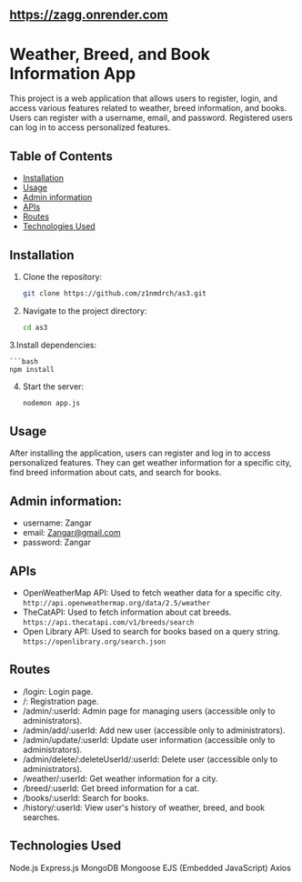 ## https://zagg.onrender.com

# Weather, Breed, and Book Information App

This project is a web application that allows users to register, login, and access various features related to weather, breed information, and books. Users can register with a username, email, and password. Registered users can log in to access personalized features.

## Table of Contents

- [Installation](#installation)
- [Usage](#usage)
- [Admin information](#admin)
- [APIs](#api)
- [Routes](#routes)
- [Technologies Used](#technologies-used)


## Installation

1. Clone the repository:

   ```bash
   git clone https://github.com/z1nmdrch/as3.git

2. Navigate to the project directory:

    ```bash
    cd as3
    
3.Install dependencies:

    ```bash
    npm install
    
4. Start the server:
    ```bash
    nodemon app.js

## Usage

After installing the application, users can register and log in to access personalized features. They can get weather information for a specific city, find breed information about cats, and search for books.


## Admin information:

- username: Zangar
- email: Zangar@gmail.com
- password: Zangar

## APIs

- OpenWeatherMap API: Used to fetch weather data for a specific city. `http://api.openweathermap.org/data/2.5/weather`
- TheCatAPI: Used to fetch information about cat breeds. `https://api.thecatapi.com/v1/breeds/search`
- Open Library API: Used to search for books based on a query string. `https://openlibrary.org/search.json`

## Routes

- /login: Login page.
- /: Registration page.
- /admin/:userId: Admin page for managing users (accessible only to administrators).
- /admin/add/:userId: Add new user (accessible only to administrators).
- /admin/update/:userId: Update user information (accessible only to administrators).
- /admin/delete/:deleteUserId/:userId: Delete user (accessible only to administrators).
- /weather/:userId: Get weather information for a city.
- /breed/:userId: Get breed information for a cat.
- /books/:userId: Search for books.
- /history/:userId: View user's history of weather, breed, and book searches.

## Technologies Used
Node.js
Express.js
MongoDB
Mongoose
EJS (Embedded JavaScript)
Axios
